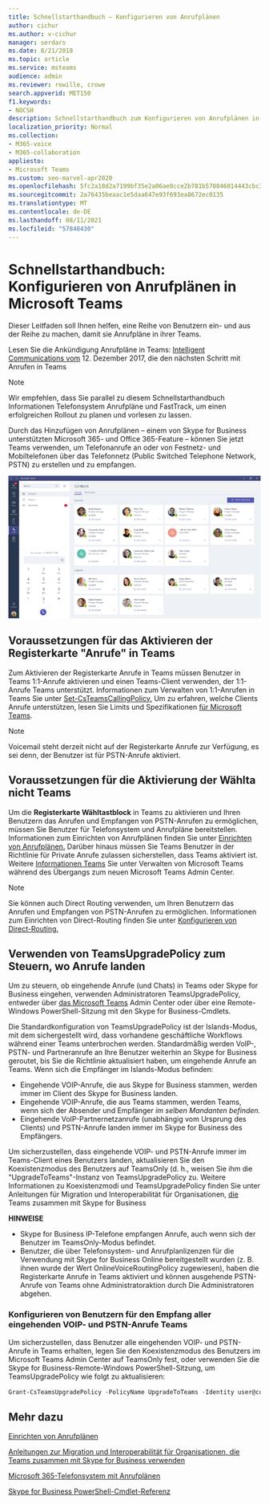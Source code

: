 ```yaml
---
title: Schnellstarthandbuch – Konfigurieren von Anrufplänen
author: cichur
ms.author: v-cichur
manager: serdars
ms.date: 8/21/2018
ms.topic: article
ms.service: msteams
audience: admin
ms.reviewer: rowille, crowe
search.appverid: MET150
f1.keywords:
- NOCSH
description: Schnellstarthandbuch zum Konfigurieren von Anrufplänen in Microsoft Teams, damit Sie eine Gruppe von Benutzern einrichten und ausführen können.
localization_priority: Normal
ms.collection:
- M365-voice
- M365-collaboration
appliesto:
- Microsoft Teams
ms.custom: seo-marvel-apr2020
ms.openlocfilehash: 5fc2a18d2a7199bf35e2a06ae8cce2b781b570846014443cbc30b393e39e52aa
ms.sourcegitcommit: 2a76435beaac1e5daa647e93f693ea8672ec0135
ms.translationtype: MT
ms.contentlocale: de-DE
ms.lasthandoff: 08/11/2021
ms.locfileid: "57848430"
---
```

# <a name="quick-start-guide-configuring-calling-plans-in-microsoft-teams"></a>Schnellstarthandbuch: Konfigurieren von Anrufplänen in Microsoft Teams

Dieser Leitfaden soll Ihnen helfen, eine Reihe von Benutzern ein- und aus der Reihe zu machen, damit sie Anrufpläne in ihrer Teams.

Lesen Sie die Ankündigung Anrufpläne in Teams: [Intelligent Communications vom](https://aka.ms/ipyqus) 12. Dezember 2017, die den nächsten Schritt mit Anrufen in Teams

> [!NOTE]
> Wir empfehlen, dass Sie parallel zu diesem [](calling-plan-landing-page.md) Schnellstarthandbuch Informationen Telefonsystem [](https://aka.ms/cloudvoice) Anrufpläne und FastTrack, um einen erfolgreichen Rollout zu planen und vorlesen zu lassen.

Durch das Hinzufügen von Anrufplänen – einem von Skype for Business unterstützten Microsoft 365- und Office 365-Feature – können Sie jetzt Teams verwenden, um Telefonanrufe an oder von Festnetz- und Mobiltelefonen über das Telefonnetz (Public Switched Telephone Network, PSTN) zu erstellen und zu empfangen.

![Screenshot der Seite "Kontakte" in Teams](media/Calling_in_Teams.png)
## <a name="prerequisites-for-enabling-the-calls-tab-in-teams"></a>Voraussetzungen für das Aktivieren der **Registerkarte "Anrufe"** in Teams
Zum Aktivieren  der Registerkarte Anrufe in Teams müssen Benutzer in Teams 1:1-Anrufe aktivieren und einen Teams-Client verwenden, der 1:1-Anrufe Teams unterstützt. Informationen zum Verwalten von 1:1-Anrufen in Teams Sie unter [Set-CsTeamsCallingPolicy.](/powershell/module/skype/set-csteamscallingpolicy) Um zu erfahren, welche Clients Anrufe unterstützen, lesen Sie Limits und Spezifikationen [für Microsoft Teams](./limits-specifications-teams.md).

> [!NOTE]
> Voicemail steht derzeit nicht auf der Registerkarte Anrufe zur Verfügung, es sei denn, der Benutzer ist für PSTN-Anrufe aktiviert. 

## <a name="prerequisites-for-enabling-the-dial-pad-in-teams"></a>Voraussetzungen für die Aktivierung der **Wählta nicht** Teams
Um die **Registerkarte Wähltastblock** in Teams zu aktivieren und Ihren Benutzern das Anrufen und Empfangen von PSTN-Anrufen zu ermöglichen, müssen Sie Benutzer für Telefonsystem und Anrufpläne bereitstellen. Informationen zum Einrichten von Anrufplänen finden Sie unter [Einrichten von Anrufplänen.](./set-up-calling-plans.md)
Darüber hinaus müssen Sie Teams Benutzer in der Richtlinie für Private Anrufe zulassen sicherstellen, dass Teams aktiviert ist. Weitere [Informationen Teams](./manage-teams-skypeforbusiness-admin-center.md) Sie unter Verwalten von Microsoft Teams während des Übergangs zum neuen Microsoft Teams Admin Center.
> [!NOTE]
> Sie können auch Direct Routing verwenden, um Ihren Benutzern das Anrufen und Empfangen von PSTN-Anrufen zu ermöglichen. Informationen zum Einrichten von Direct-Routing finden Sie unter [Konfigurieren von Direct-Routing.](./direct-routing-configure.md)

## <a name="using-teamsupgradepolicy-to-control-where-calls-land"></a>Verwenden von TeamsUpgradePolicy zum Steuern, wo Anrufe landen
Um zu steuern, ob eingehende Anrufe (und Chats) in Teams oder Skype for Business eingehen, verwenden Administratoren TeamsUpgradePolicy, entweder über [das Microsoft Teams](https://aka.ms/teamsadmincenter) Admin Center oder über eine Remote-Windows PowerShell-Sitzung mit den Skype for Business-Cmdlets. [](/powershell/module/skype)


Die Standardkonfiguration von TeamsUpgradePolicy ist der Islands-Modus, mit dem sichergestellt wird, dass vorhandene geschäftliche Workflows während einer Teams unterbrochen werden. Standardmäßig werden VoIP-, PSTN- und Partneranrufe an Ihre Benutzer weiterhin an Skype for Business geroutet, bis Sie die Richtlinie aktualisiert haben, um eingehende Anrufe an Teams.  Wenn sich die Empfänger im Islands-Modus befinden:

 - Eingehende VOIP-Anrufe, die aus Skype for Business stammen, werden immer im Client des Skype for Business landen.
 - Eingehende VOIP-Anrufe, die aus Teams stammen, werden Teams, wenn sich der Absender und Empfänger *im selben Mandanten befinden.*
 - Eingehende VoIP-Partnernetzanrufe (unabhängig vom Ursprung des Clients) und PSTN-Anrufe landen immer im Skype for Business des Empfängers.
 
Um sicherzustellen, dass eingehende VOIP- und PSTN-Anrufe immer im Teams-Client eines Benutzers landen, aktualisieren Sie den Koexistenzmodus des Benutzers auf TeamsOnly (d. h., weisen Sie ihm die "UpgradeToTeams"-Instanz von TeamsUpgradePolicy zu.  Weitere Informationen zu Koexistenzmodi und TeamsUpgradePolicy finden Sie unter Anleitungen für Migration und Interoperabilität für Organisationen, [die](./migration-interop-guidance-for-teams-with-skype.md) Teams zusammen mit Skype for Business

**HINWEISE**
 - Skype for Business IP-Telefone empfangen Anrufe, auch wenn sich der Benutzer im TeamsOnly-Modus befindet.  
 - Benutzer, die über Telefonsystem- und Anrufplanlizenzen für die Verwendung mit Skype for Business Online bereitgestellt wurden (z. B. ihnen wurde der Wert OnlineVoiceRoutingPolicy zugewiesen), haben die Registerkarte Anrufe in Teams aktiviert und können ausgehende PSTN-Anrufe von Teams ohne Administratoraktion durch Die Administratoren abgehen.


### <a name="how-to-configure-users-to-receive-all-incoming-voip-and-pstn-calls-in-teams"></a>Konfigurieren von Benutzern für den Empfang aller eingehenden VOIP- und PSTN-Anrufe Teams
Um sicherzustellen, dass Benutzer alle eingehenden VOIP- und PSTN-Anrufe in Teams erhalten, legen Sie den Koexistenzmodus des Benutzers im Microsoft Teams Admin Center auf TeamsOnly fest, oder verwenden Sie die Skype for Business-Remote-Windows PowerShell-Sitzung, um TeamsUpgradePolicy wie folgt zu aktualisieren:

```powershell
Grant-CsTeamsUpgradePolicy -PolicyName UpgradeToTeams -Identity user@contoso.com
```

## <a name="see-also"></a>Mehr dazu
[Einrichten von Anrufplänen](/SkypeForBusiness/what-are-calling-plans-in-office-365/set-up-calling-plans)

[Anleitungen zur Migration und Interoperabilität für Organisationen, die Teams zusammen mit Skype for Business verwenden](./migration-interop-guidance-for-teams-with-skype.md)

[Microsoft 365-Telefonsystem mit Anrufplänen](calling-plan-landing-page.md)

[Skype for Business PowerShell-Cmdlet-Referenz](/powershell/module/skype)
